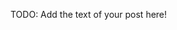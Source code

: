<!--
title: da
date: 2015/08/05
id: 451b37a7-b826-408d-adbc-84cb7bfc9bd4
labels:
  - Label
-->
TODO: Add the text of your post here!